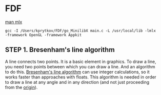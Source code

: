 # FDF

[man mlx](https://github.com/qst0/ft_libgfx)

```
gcc -I /Users/kprytkov/FDF/go_MinilibX main.c -L /usr/local/lib -lmlx -framework OpenGL -framework Appkit
```

## STEP 1. Bresenham's line algorithm
A line connects two points. It is a basic element in graphics. To draw a line, you need two points between which you can draw a line. And an algorithm to do this. [Bresenham's line algorithm](https://en.wikipedia.org/wiki/Bresenham%27s_line_algorithm) can use integer calculations, so it works faster than approaches with floats. This algorithm is needed in order to draw a line at any angle and in any direction (and not just proceeding from the [origin](https://en.wikipedia.org/wiki/Origin_(mathematics))).